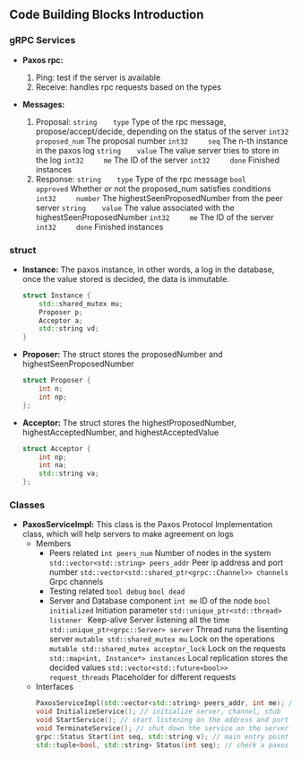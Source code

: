 ## Code Building Blocks Introduction

### gRPC Services 
* **Paxos rpc:** 
    1. Ping: test if the server is available
    2. Receive: handles rpc requests based on the types

* **Messages:** 
    1. Proposal:
        ``string    type``               Type of the rpc message, propose/accept/decide, depending on the status of the server
        ``int32     proposed_num``       The proposal number
        ``int32     seq``                The n-th instance in the paxos log
        ``string    value``              The value server tries to store in the log
        ``int32     me``                 The ID of the server
        ``int32     done``               Finished instances
    2. Response:
        ``string    type``               Type of the rpc message
        ``bool      approved``           Whether or not the proposed_num satisfies conditions 
        ``int32     number``             The highestSeenProposedNumber from the peer server 
        ``string    value``              The value associated with the highestSeenProposedNumber
        ``int32     me``                 The ID of the server
        ``int32     done``               Finished instances

### struct
* **Instance:** The paxos instance, in other words, a log in the database, once the value stored is decided, the data is immutable.
    ```C++
    struct Instance {
        std::shared_mutex mu;
        Proposer p;
        Acceptor a;
        std::string vd;
    }
    ```

* **Proposer:** The struct stores the proposedNumber and highestSeenProposedNumber
    ```C++
    struct Proposer {
        int n;
        int np;
    };
    ```

* **Acceptor:** The struct stores the highestProposedNumber, highestAcceptedNumber, and highestAcceptedValue
    ```C++
    struct Acceptor {
        int np;
        int na;
        std::string va;
    };
    ```

### Classes
* **PaxosServiceImpl:** This class is the Paxos Protocol Implementation class, which will help servers to make agreement on logs
    * Members
        - Peers related
            ``int peers_num``                                           Number of nodes in the system 
            ``std::vector<std::string> peers_addr``                     Peer ip address and port number
            ``std::vector<std::shared_ptr<grpc::Channel>> channels``    Grpc channels
        - Testing related 
            ``bool debug`` 
            ``bool dead``
        - Server and Database component
            ``int me``                                                  ID of the node
            ``bool initialized``                                        Initiation parameter
            ``std::unique_ptr<std::thread> listener ``                  Keep-alive Server listening all the time
            ``std::unique_ptr<grpc::Server> server``                    Thread runs the lisenting server
            ``mutable std::shared_mutex mu``                            Lock on the operations               
            ``mutable std::shared_mutex acceptor_lock``                 Lock on the requests
            ``std::map<int, Instance*> instances``                      Local replication stores the decided values 
            ``std::vector<std::future<bool>> request_threads``          Placeholder for different requests
    * Interfaces
        ```C++
        PaxosServiceImpl(std::vector<std::string> peers_addr, int me); // constructor
        void InitializeService(); // initialize server, channel, stub
        void StartService(); // start listening on the address and port
        void TerminateService(); // shut down the service on the server
        grpc::Status Start(int seq, std::string v); // main entry point for running paxos Receive service
        std::tuple<bool, std::string> Status(int seq); // check a paxos peer's decision on an instance
        ```
